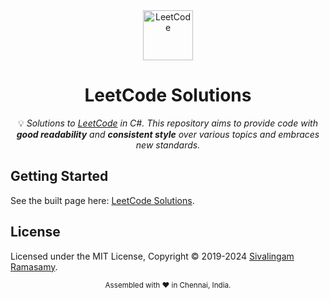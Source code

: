 <div align="center">
<a href="https://walkccc.github.io/LeetCode/"><img src="https://i.imgur.com/IsS5xkZ.png" width=80 height=80 title="LeetCode" alt="LeetCode"></a>
<h1>LeetCode Solutions</h1>
<span>💡 <i>Solutions to <a href="https://leetcode.com/problemset/all/">LeetCode</a> in C#. This repository aims to provide code with <strong>good readability</strong> and <strong>consistent style</strong> over various topics and embraces new standards.</i></span>
<br/>
</div>

## Getting Started

See the built page here: [LeetCode Solutions](https://cvalingam.github.io/LeetCode/).


## License

Licensed under the MIT License, Copyright © 2019-2024
[Sivalingam Ramasamy](https://github.com/cvalingam).

<div align="center">
  <sub>Assembled with ❤️ in Chennai, India.</sub>
</div>